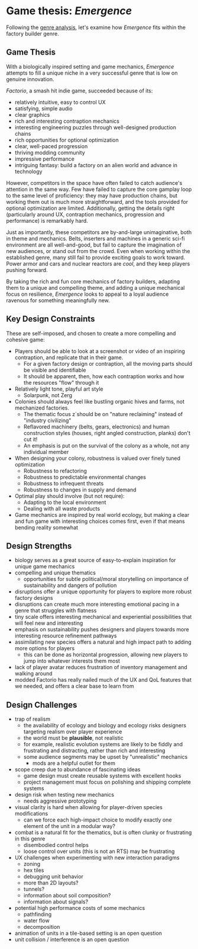 # Game thesis: *Emergence*

Following the [genre analysis](genre-analysis.md), let's examine how *Emergence* fits within the factory builder genre.

## Game Thesis

With a biologically inspired setting and game mechanics,
*Emergence* attempts to fill a unique niche in a very successful genre that is low on genuine innovation.

*Factorio*, a smash hit indie game, succeeded because of its:

- relatively intuitive, easy to control UX
- satisfying, simple audio
- clear graphics
- rich and interesting contraption mechanics
- interesting engineering puzzles through well-designed production chains
- rich opportunities for optional optimization
- clear, well-paced progression
- thriving modding community
- impressive performance
- intriguing fantasy: build a factory on an alien world and advance in technology

However, competitors in the space have often failed to catch audience's attention in the same way.
Few have failed to capture the core gamplay loop to the same level of proficiency: they may have production chains,
but working them out is much more straightforward, and the tools provided for optional optimization are limited.
Additionally, getting the details right (particularly around UX, contraption mechanics, progression and performance) is remarkably hard.

Just as importantly, these competitors are by-and-large unimaginative, both in theme and mechanics.
Belts, inserters and machines in a generic sci-fi environment are all well-and-good,
but fail to capture the imagination of new audiences, or stand out from the crowd.
Even when working within the established genre, many still fail to provide exciting goals to work toward.
Power armor and cars and nuclear reactors are *cool*, and they keep players pushing forward.

By taking the rich and fun core mechanics of factory builders,
adapting them to a unique and compelling theme,
and adding a unique mechanical focus on resilience,
*Emergence* looks to appeal to a loyal audience ravenous for something meaningfully new.

## Key Design Constraints

These are self-imposed, and chosen to create a more compelling and cohesive game:

- Players should be able to look at a screenshot or video of an inspiring contraption, and replicate that in their game.
  - For a given factory design or contraption, all the moving parts should be visible and identifiable
  - It should be apparent, then, how each contraption works and how the resources "flow" through it
- Relatively light tone, playful art style
  - Solarpunk, not Zerg
- Colonies should always feel like bustling organic hives and farms, not mechanized factories.
  - The thematic focus z`should be on "nature reclaiming" instead of "industry civilizing"
  - Reflavored machinery (belts, gears, electronics) and human construction styles (houses, right angled construction, planks) don't cut it!
  - An emphasis is put on the survival of the colony as a whole, not any individual member
- When designing your colony, robustness is valued over finely tuned optimization
  - Robustness to refactoring
  - Robustness to predictable environmental changes
  - Robustness to infrequent threats
  - Robustness to changes in supply and demand
- Optimal play should involve (but not require):
  - Adapting to the local environment
  - Dealing with all waste products
- Game mechanics are inspired by real world ecology, but making a clear and fun game with interesting choices comes first, even if that means bending reality somewhat

## Design Strengths

- biology serves as a great source of easy-to-explain inspiration for unique game mechanics
- compelling and unique thematics
  - opportunities for subtle political/moral storytelling on importance of sustainability and dangers of pollution
- disruptions offer a unique opportunity for players to explore more robust factory designs
- disruptions can create much more interesting emotional pacing in a genre that struggles with flatness
- tiny scale offers interesting mechanical and experiential possibilities that will feel new and interesting
- emphasis on sustainability pushes designers and players towards more interesting resource refinement pathways
- assimilating new species offers a natural and high impact path to adding more options for players
  - this can be done as horizontal progression, allowing new players to jump into whatever interests them most
- lack of player avatar reduces frustration of inventory management and walking around
- modded Factorio has really nailed much of the UX and QoL features that we needed, and offers a clear base to learn from

## Design Challenges

- trap of realism
  - the availability of ecology and biology and ecology risks designers targeting realism over player experience
  - the world must be **plausible**, not realistic
  - for example, realistic evolution systems are likely to be fiddly and frustrating and distracting, rather than rich and interesting
  - some audience segments may be upset by "unrealistic" mechanics
    - mods are a helpful outlet for them
- scope creep due to abundance of fascinating ideas
  - game design must create reusable systems with excellent hooks
  - project management must focus on polishing and shipping complete systems
- design risk when testing new mechanics
  - needs aggressive prototyping
- visual clarity is hard when allowing for player-driven species modifications
  - can we force each high-impact choice to modify exactly one element of the unit in a modular way?
- combat is a natural fit for the thematics, but is often clunky or frustrating in this genre
  - disembodied control helps
  - loose control over units (this is not an RTS) may be frustrating
- UX challenges when experimenting with new interaction paradigms
  - zoning
  - hex tiles
  - debugging unit behavior
  - more than 2D layouts?
  - tunnels?
  - information about soil composition?
  - information about signals?
- potential high performance costs of some mechanics
  - pathfinding
  - water flow
  - decomposition
- animation of units in a tile-based setting is an open question
- unit collision / interference is an open question
